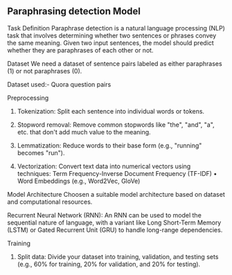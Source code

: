 Paraphrasing detection Model
-------------------------------

Task Definition
Paraphrase detection is a natural language processing (NLP) task that involves determining whether two sentences or phrases convey the same meaning. Given two input sentences, the model should predict whether they are paraphrases of each other or not.



Dataset
We need a dataset of sentence pairs labeled as either paraphrases (1) or not paraphrases (0). 

Dataset used:- Quora question pairs


Preprocessing

1. Tokenization: Split each sentence into individual words or tokens.

2. Stopword removal: Remove common stopwords like "the", "and", "a", etc. that don't add much value to the meaning.

3. Lemmatization: Reduce words to their base form (e.g., "running" becomes "run").

4. Vectorization: Convert text data into numerical vectors using techniques:
Term Frequency-Inverse Document Frequency (TF-IDF)
• Word Embeddings (e.g., Word2Vec, GloVe)


Model Architecture
Choosen a suitable model architecture based on dataset and computational resources.

Recurrent Neural Network (RNN): An RNN can be used to model the sequential nature of language, with a variant like Long Short-Term Memory (LSTM) or Gated Recurrent Unit (GRU) to handle long-range dependencies.


Training
1. Split data: Divide your dataset into training, validation, and testing sets (e.g., 60% for training, 20% for validation, and 20% for testing).


